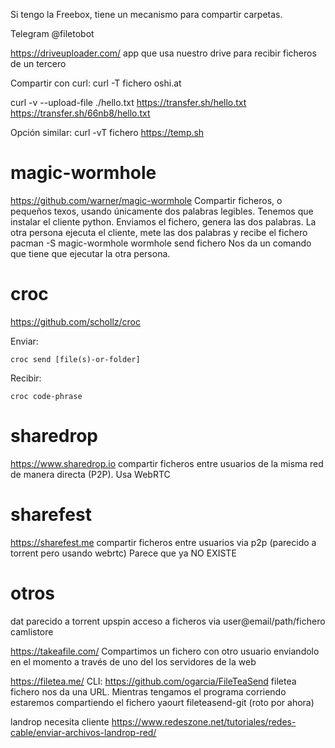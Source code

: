 Si tengo la Freebox, tiene un mecanismo para compartir carpetas.

Telegram @filetobot

<https://driveuploader.com/>
app que usa nuestro drive para recibir ficheros de un tercero

Compartir con curl:
curl -T fichero oshi.at

curl -v --upload-file ./hello.txt <https://transfer.sh/hello.txt>
<https://transfer.sh/66nb8/hello.txt>

Opción similar:
curl -vT fichero <https://temp.sh>

# magic-wormhole

<https://github.com/warner/magic-wormhole>
Compartir ficheros, o pequeños texos, usando únicamente dos palabras legibles.
Tenemos que instalar el cliente python.
Enviamos el fichero, genera las dos palabras.
La otra persona ejecuta el cliente, mete las dos palabras y recibe el fichero
pacman -S magic-wormhole
wormhole send fichero
Nos da un comando que tiene que ejecutar la otra persona.

# croc

<https://github.com/schollz/croc>

Enviar:

```
croc send [file(s)-or-folder]
```

Recibir:

```
croc code-phrase
```

# sharedrop

<https://www.sharedrop.io>
compartir ficheros entre usuarios de la misma red de manera directa (P2P). Usa WebRTC

# sharefest

<https://sharefest.me>
compartir ficheros entre usuarios via p2p (parecido a torrent pero usando webrtc)
Parece que ya NO EXISTE

# otros

dat parecido a torrent
upspin acceso a ficheros via user@email/path/fichero
camlistore

<https://takeafile.com/>
Compartimos un fichero con otro usuario enviandolo en el momento a través de uno del los servidores de la web

<https://filetea.me/>
CLI: <https://github.com/ogarcia/FileTeaSend>
filetea fichero
nos da una URL. Mientras tengamos el programa corriendo estaremos compartiendo el fichero
yaourt fileteasend-git (roto por ahora)

landrop
necesita cliente
<https://www.redeszone.net/tutoriales/redes-cable/enviar-archivos-landrop-red/>
